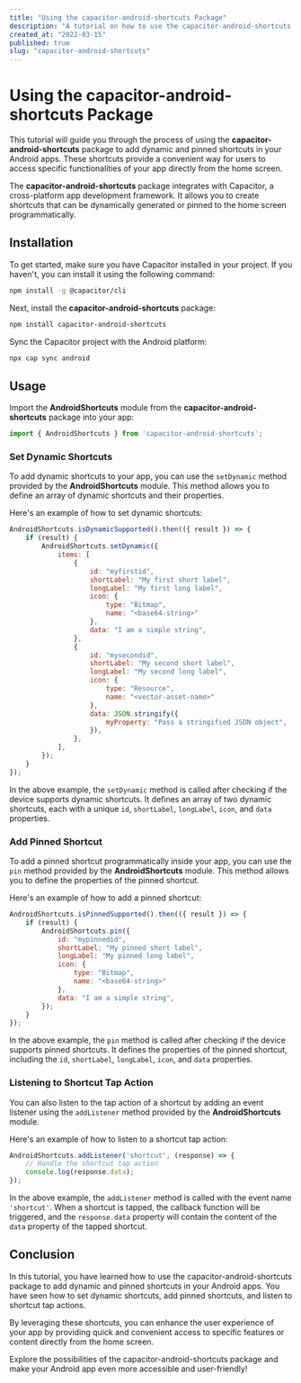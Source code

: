 ```yaml
---
title: "Using the capacitor-android-shortcuts Package"
description: "A tutorial on how to use the capacitor-android-shortcuts package to add dynamic and pinned shortcuts in Android apps."
created_at: "2022-03-15"
published: true
slug: "capacitor-android-shortcuts"
---
```


# Using the capacitor-android-shortcuts Package

This tutorial will guide you through the process of using the **capacitor-android-shortcuts** package to add dynamic and pinned shortcuts in your Android apps. These shortcuts provide a convenient way for users to access specific functionalities of your app directly from the home screen.

The **capacitor-android-shortcuts** package integrates with Capacitor, a cross-platform app development framework. It allows you to create shortcuts that can be dynamically generated or pinned to the home screen programmatically.

## Installation

To get started, make sure you have Capacitor installed in your project. If you haven't, you can install it using the following command:

```bash
npm install -g @capacitor/cli
```

Next, install the **capacitor-android-shortcuts** package:

```bash
npm install capacitor-android-shortcuts
```

Sync the Capacitor project with the Android platform:

```bash
npx cap sync android
```

## Usage

Import the **AndroidShortcuts** module from the **capacitor-android-shortcuts** package into your app:

```javascript
import { AndroidShortcuts } from 'capacitor-android-shortcuts';
```

### Set Dynamic Shortcuts

To add dynamic shortcuts to your app, you can use the `setDynamic` method provided by the **AndroidShortcuts** module. This method allows you to define an array of dynamic shortcuts and their properties.

Here's an example of how to set dynamic shortcuts:

```javascript
AndroidShortcuts.isDynamicSupported().then(({ result }) => {
    if (result) {
        AndroidShortcuts.setDynamic({
            items: [
                {
                    id: "myfirstid",
                    shortLabel: "My first short label",
                    longLabel: "My first long label",
                    icon: {
                        type: "Bitmap",
                        name: "<base64-string>"
                    },
                    data: "I am a simple string",
                },
                {
                    id: "mysecondid",
                    shortLabel: "My second short label",
                    longLabel: "My second long label",
                    icon: {
                        type: "Resource",
                        name: "<vector-asset-name>"
                    },
                    data: JSON.stringify({
                        myProperty: "Pass a stringified JSON object",
                    }),
                },
            ],
        });
    }
});
```

In the above example, the `setDynamic` method is called after checking if the device supports dynamic shortcuts. It defines an array of two dynamic shortcuts, each with a unique `id`, `shortLabel`, `longLabel`, `icon`, and `data` properties.

### Add Pinned Shortcut

To add a pinned shortcut programmatically inside your app, you can use the `pin` method provided by the **AndroidShortcuts** module. This method allows you to define the properties of the pinned shortcut.

Here's an example of how to add a pinned shortcut:

```javascript
AndroidShortcuts.isPinnedSupported().then(({ result }) => {
    if (result) {
        AndroidShortcuts.pin({
            id: "mypinnedid",
            shortLabel: "My pinned short label",
            longLabel: "My pinned long label",
            icon: {
                type: "Bitmap",
                name: "<base64-string>"
            },
            data: "I am a simple string",
        });
    }
});
```

In the above example, the `pin` method is called after checking if the device supports pinned shortcuts. It defines the properties of the pinned shortcut, including the `id`, `shortLabel`, `longLabel`, `icon`, and `data` properties.

### Listening to Shortcut Tap Action

You can also listen to the tap action of a shortcut by adding an event listener using the `addListener` method provided by the **AndroidShortcuts** module.

Here's an example of how to listen to a shortcut tap action:

```javascript
AndroidShortcuts.addListener('shortcut', (response) => {
    // Handle the shortcut tap action
    console.log(response.data);
});
```

In the above example, the `addListener` method is called with the event name `'shortcut'`. When a shortcut is tapped, the callback function will be triggered, and the `response.data` property will contain the content of the `data` property of the tapped shortcut.

## Conclusion

In this tutorial, you have learned how to use the capacitor-android-shortcuts package to add dynamic and pinned shortcuts in your Android apps. You have seen how to set dynamic shortcuts, add pinned shortcuts, and listen to shortcut tap actions.

By leveraging these shortcuts, you can enhance the user experience of your app by providing quick and convenient access to specific features or content directly from the home screen.

Explore the possibilities of the capacitor-android-shortcuts package and make your Android app even more accessible and user-friendly!